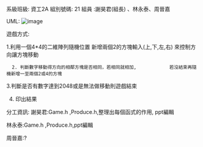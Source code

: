 系級班級: 資工2A
組別號碼: 21
組員 :謝昊君(組長) 、林永泰、周晉嘉


UML:
![image](https://github.com/fewqbbb/21/assets/126649277/7efb402e-59a2-4902-bcef-e10df6dd9c1e)


遊戲方式:



1.利用一個4*4的二維陣列隨機位置
      新增兩個2的方塊輸入(上,下,左,右)
      來控制方向讓方塊移動


      2. 判斷數字移動得方向的相鄰方塊是否相同，若相同就相加,            若沒結束再隨機新增一至兩個2或4的方塊



3.判斷是否有數字達到2048或是無法做移動則遊戲結束



4. 印出結果


分工資訊:
謝昊君:Game.h ,Produce.h,整理出每個函式的作用, ppt編輯    



林永泰:Game.h ,Produce.h,ppt編輯


周晉嘉:?
